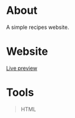 # About
A simple recipes website.

# Website
[Live preview](https://petrosath.github.io/odin-recipes/)

# Tools
>HTML
